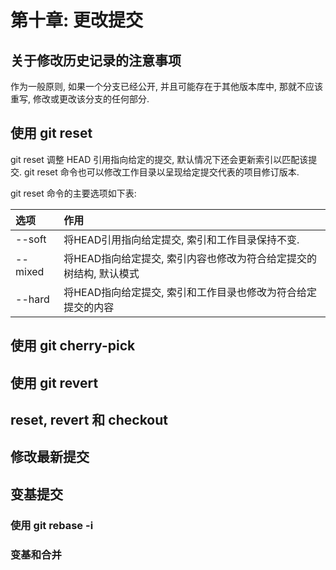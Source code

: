 # 第十章: 更改提交 #

## 关于修改历史记录的注意事项 ##

作为一般原则, 如果一个分支已经公开, 并且可能存在于其他版本库中, 那就不应该重写, 修改或更改该分支的任何部分.

## 使用 git reset ##

git reset 调整 HEAD 引用指向给定的提交, 默认情况下还会更新索引以匹配该提交. git reset 命令也可以修改工作目录以呈现给定提交代表的项目修订版本.

git reset 命令的主要选项如下表:

| 选项 | 作用 |
|:--|:--|
| --soft | 将HEAD引用指向给定提交, 索引和工作目录保持不变. |
| --mixed | 将HEAD指向给定提交, 索引内容也修改为符合给定提交的树结构, 默认模式 |
| --hard | 将HEAD指向给定提交, 索引和工作目录也修改为符合给定提交的内容 |



## 使用 git cherry-pick ##

## 使用 git revert ##

## reset, revert 和 checkout ##

## 修改最新提交 ##

## 变基提交 ##

### 使用 git rebase -i ###

### 变基和合并 ###
